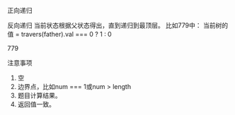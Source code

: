 正向递归

反向递归
当前状态根据父状态得出，直到递归到最顶层。
比如779中：
当前树的值 = travers(father).val === 0 ? 1 : 0

779

注意事项
1. 空
2. 边界点，比如num === 1或num > length
3. 题目计算结果。
4. 返回值一致。
